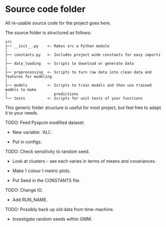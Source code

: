 # Source code folder

All re-usable source code for the project goes here.

The source folder is structured as follows:

```
src
├── __init__.py    <- Makes src a Python module
│
├── constants.py   <- Includes project wide constants for easy imports
│
├── data_loading   <- Scripts to download or generate data
|
├── preprocessing  <- Scripts to turn raw data into clean data and features for modeling
│
├── models         <- Scripts to train models and then use trained models to make
│                     predictions
└── tests          <- Scripts for unit tests of your functions
```

This generic folder structure is useful for most project, 
but feel free to adapt it to your needs.


TODO: Feed Pyxpcm modified dataset.

 - New variable: 'ALL'.

 - Put in configs.

TODO: Check sensitivity to random seed.

 - Look at clusters - see each varies in terms of means and
  covariances.

 - Make 1 colour I-metric plots.

 - Put Seed in the CONSTANTS file.

TODO: Change IO.

 - Add RUN_NAME.

TODO: Possibly back up old data from time-machine.

 - Investigate random seeds within GMM.

